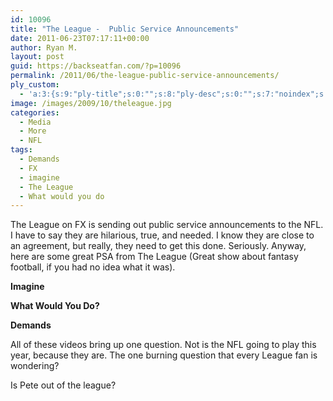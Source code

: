 ```yaml
---
id: 10096
title: "The League -  Public Service Announcements"
date: 2011-06-23T07:17:11+00:00
author: Ryan M.
layout: post
guid: https://backseatfan.com/?p=10096
permalink: /2011/06/the-league-public-service-announcements/
ply_custom:
  - 'a:3:{s:9:"ply-title";s:0:"";s:8:"ply-desc";s:0:"";s:7:"noindex";s:0:"";}'
image: /images/2009/10/theleague.jpg
categories:
  - Media
  - More
  - NFL
tags:
  - Demands
  - FX
  - imagine
  - The League
  - What would you do
---
```


<div class="entry">
  <p>
    The League on FX is sending out public service announcements to the NFL. I have to say they are hilarious, true, and needed. I know they are close to an agreement, but really, they need to get this done. Seriously. Anyway, here are some great PSA from The League (Great show about fantasy football, if you had no idea what it was).
  </p>

  <p>
    <strong>Imagine </strong>
  </p>

  <p>
  </p>

  <p>
    <strong>What Would You Do? </strong>
  </p>

  <p>
  </p>

  <p>
    <strong>Demands </strong>
  </p>

  <p>
  </p>

  <p>
    All of these videos bring up one question. Not is the NFL going to play this year, because they are. The one burning question that every League fan is wondering?
  </p>

  <p>
    Is Pete out of the league?
  </p>
</div>
